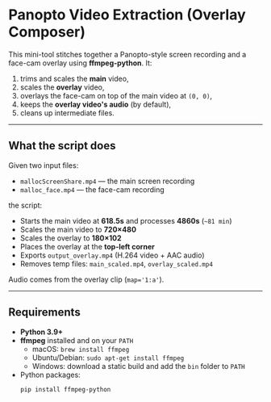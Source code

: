 # Panopto Video Extraction (Overlay Composer)

This mini-tool stitches together a Panopto-style screen recording and a face-cam overlay using **ffmpeg-python**. It:

1. trims and scales the **main** video,
2. scales the **overlay** video,
3. overlays the face-cam on top of the main video at `(0, 0)`,
4. keeps the **overlay video's audio** (by default),
5. cleans up intermediate files.

---

## What the script does

Given two input files:

- `mallocScreenShare.mp4` — the main screen recording  
- `malloc_face.mp4` — the face-cam recording

the script:

- Starts the main video at **618.5s** and processes **4860s** (`~81 min`)  
- Scales the main video to **720×480**  
- Scales the overlay to **180×102**  
- Places the overlay at the **top-left corner**  
- Exports `output_overlay.mp4` (H.264 video + AAC audio)  
- Removes temp files: `main_scaled.mp4`, `overlay_scaled.mp4`

Audio comes from the overlay clip (`map='1:a'`).

---

## Requirements

- **Python 3.9+**
- **ffmpeg** installed and on your `PATH`  
  - macOS: `brew install ffmpeg`  
  - Ubuntu/Debian: `sudo apt-get install ffmpeg`  
  - Windows: download a static build and add the `bin` folder to `PATH`
- Python packages:
  ```bash
  pip install ffmpeg-python
